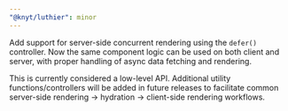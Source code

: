 ```yaml
---
"@knyt/luthier": minor
---
```


Add support for server-side concurrent rendering using the `defer()` controller. Now the same component logic can be used on both client and server, with proper handling of async data fetching and rendering.

This is currently considered a low-level API. Additional utility functions/controllers will be added in future releases to facilitate common server-side rendering -> hydration -> client-side rendering workflows.
